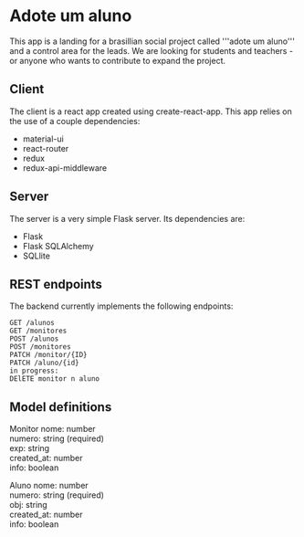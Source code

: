 # Adote um aluno

This app is a landing for a brasillian social project called '''adote um aluno''' and a control area for the leads. We are looking for students and teachers -or anyone who wants to contribute to expand the project.
## Client

The client is a react app created using create-react-app. This app relies on the use of a couple dependencies:

- material-ui
- react-router
- redux
- redux-api-middleware



## Server

The server is a very simple Flask server. Its dependencies are:

- Flask
- Flask SQLAlchemy
- SQLlite


## REST endpoints

The backend currently implements the following endpoints:
```
GET /alunos
GET /monitores
POST /alunos
POST /monitores
PATCH /monitor/{ID}
PATCH /aluno/{id}
in progress:
DElETE monitor n aluno
```

## Model definitions
Monitor
nome: number  
numero: string (required)  
exp: string  
created_at: number  
info: boolean

Aluno
nome: number  
numero: string (required)  
obj: string  
created_at: number  
info: boolean



